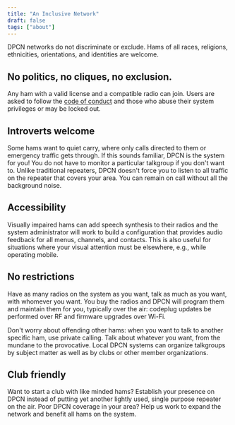 ```yaml
---
title: "An Inclusive Network"
draft: false
tags: ["about"]
---
```


DPCN networks do not discriminate or exclude. Hams of all races, religions, ethnicities, orientations, and identities are welcome.

<!--more-->

## No politics, no cliques, no exclusion.

Any ham with a valid license and a compatible radio can join. Users are asked to follow the [code of conduct](/about/code-of-conduct) and those who abuse their system privileges or may be locked out.

## Introverts welcome

Some hams want to quiet carry, where only calls directed to them or emergency traffic gets through. If this sounds familiar, DPCN is the system for you! You do not have to monitor a particular talkgroup if you don't want to. Unlike traditional repeaters, DPCN doesn't force you to listen to all traffic on the repeater that covers your area. You can remain on call without all the background noise.

## Accessibility

Visually impaired hams can add speech synthesis to their radios and the system administrator will work to build a configuration that provides audio feedback for all menus, channels, and contacts. This is also useful for situations where your visual attention must be elsewhere, e.g., while operating mobile.

## No restrictions

Have as many radios on the system as you want, talk as much as you want, with whomever you want. You buy the radios and DPCN will program them and maintain them for you, typically over the air: codeplug updates be performed over RF and firmware upgrades over Wi-Fi.

Don't worry about offending other hams: when you want to talk to another specific ham, use private calling. Talk about whatever you want, from the mundane to the provocative. Local DPCN systems can organize talkgroups by subject matter as well as by clubs or other member organizations.

## Club friendly

Want to start a club with like minded hams? Establish your presence on DPCN instead of putting yet another lightly used, single purpose repeater on the air. Poor DPCN coverage in your area? Help us work to expand the network and benefit all hams on the system.